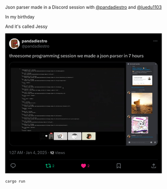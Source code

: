 Json parser made in a Discord session with [@pandadiestro](https://github.com/pandadiestro/) and [@luedu1103](https://github.com/luedu1103/)

In my birthday

And it's called Jessy

[![The tweet](./assets/tweet.png)](https://x.com/pandadiestro/status/1875428709597114860)

```sh
cargo run
```
